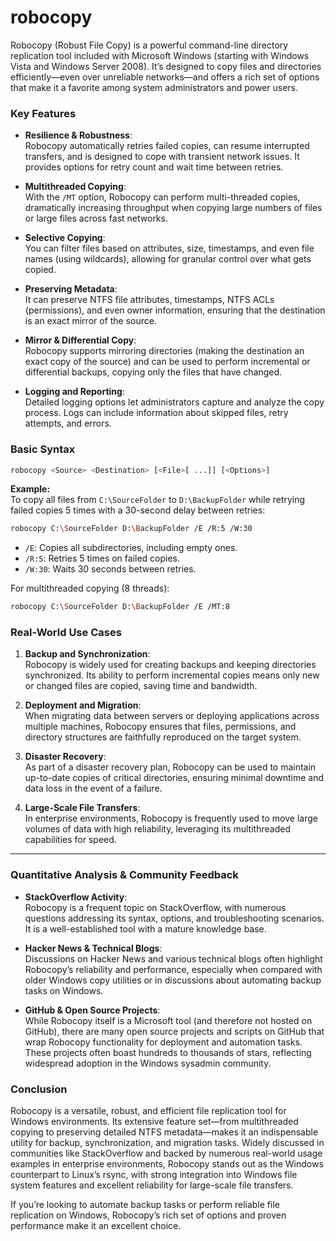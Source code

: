 # robocopy
Robocopy (Robust File Copy) is a powerful command-line directory replication tool included with Microsoft Windows (starting with Windows Vista and Windows Server 2008). It’s designed to copy files and directories efficiently—even over unreliable networks—and offers a rich set of options that make it a favorite among system administrators and power users.

### Key Features

- **Resilience & Robustness**:  
  Robocopy automatically retries failed copies, can resume interrupted transfers, and is designed to cope with transient network issues. It provides options for retry count and wait time between retries.

- **Multithreaded Copying**:  
  With the `/MT` option, Robocopy can perform multi-threaded copies, dramatically increasing throughput when copying large numbers of files or large files across fast networks.

- **Selective Copying**:  
  You can filter files based on attributes, size, timestamps, and even file names (using wildcards), allowing for granular control over what gets copied.

- **Preserving Metadata**:  
  It can preserve NTFS file attributes, timestamps, NTFS ACLs (permissions), and even owner information, ensuring that the destination is an exact mirror of the source.

- **Mirror & Differential Copy**:  
  Robocopy supports mirroring directories (making the destination an exact copy of the source) and can be used to perform incremental or differential backups, copying only the files that have changed.

- **Logging and Reporting**:  
  Detailed logging options let administrators capture and analyze the copy process. Logs can include information about skipped files, retry attempts, and errors.

### Basic Syntax

```bash
robocopy <Source> <Destination> [<File>[ ...]] [<Options>]
```

**Example:**  
To copy all files from `C:\SourceFolder` to `D:\BackupFolder` while retrying failed copies 5 times with a 30-second delay between retries:
```bash
robocopy C:\SourceFolder D:\BackupFolder /E /R:5 /W:30
```
- `/E`: Copies all subdirectories, including empty ones.
- `/R:5`: Retries 5 times on failed copies.
- `/W:30`: Waits 30 seconds between retries.

For multithreaded copying (8 threads):
```bash
robocopy C:\SourceFolder D:\BackupFolder /E /MT:8
```

### Real-World Use Cases

1. **Backup and Synchronization**:  
   Robocopy is widely used for creating backups and keeping directories synchronized. Its ability to perform incremental copies means only new or changed files are copied, saving time and bandwidth.

2. **Deployment and Migration**:  
   When migrating data between servers or deploying applications across multiple machines, Robocopy ensures that files, permissions, and directory structures are faithfully reproduced on the target system.

3. **Disaster Recovery**:  
   As part of a disaster recovery plan, Robocopy can be used to maintain up-to-date copies of critical directories, ensuring minimal downtime and data loss in the event of a failure.

4. **Large-Scale File Transfers**:  
   In enterprise environments, Robocopy is frequently used to move large volumes of data with high reliability, leveraging its multithreaded capabilities for speed.

---

### Quantitative Analysis & Community Feedback

- **StackOverflow Activity**:  
  Robocopy is a frequent topic on StackOverflow, with numerous questions addressing its syntax, options, and troubleshooting scenarios. It is a well-established tool with a mature knowledge base.

- **Hacker News & Technical Blogs**:  
  Discussions on Hacker News and various technical blogs often highlight Robocopy’s reliability and performance, especially when compared with older Windows copy utilities or in discussions about automating backup tasks on Windows.

- **GitHub & Open Source Projects**:  
  While Robocopy itself is a Microsoft tool (and therefore not hosted on GitHub), there are many open source projects and scripts on GitHub that wrap Robocopy functionality for deployment and automation tasks. These projects often boast hundreds to thousands of stars, reflecting widespread adoption in the Windows sysadmin community.

### Conclusion

Robocopy is a versatile, robust, and efficient file replication tool for Windows environments. Its extensive feature set—from multithreaded copying to preserving detailed NTFS metadata—makes it an indispensable utility for backup, synchronization, and migration tasks. Widely discussed in communities like StackOverflow and backed by numerous real-world usage examples in enterprise environments, Robocopy stands out as the Windows counterpart to Linux’s rsync, with strong integration into Windows file system features and excellent reliability for large-scale file transfers.

If you’re looking to automate backup tasks or perform reliable file replication on Windows, Robocopy’s rich set of options and proven performance make it an excellent choice.
